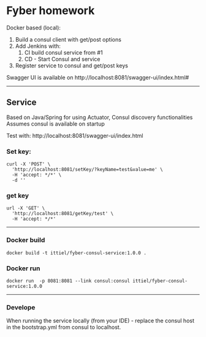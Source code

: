 # Fyber homework


Docker based (local):
1. Build a consul client with get/post options
2. Add Jenkins with:
   1. CI build consul service from #1
   2. CD - Start Consul and service
3. Register service to consul and get/post keys

Swagger UI is available on http://localhost:8081/swagger-ui/index.html#

---
## Service
Based on Java/Spring for using Actuator, Consul discovery functionalities 
Assumes consul is available on startup

Test with: 
http://localhost:8081/swagger-ui/index.html
### Set key:
```
curl -X 'POST' \
  'http://localhost:8081/setKey/?keyName=test&value=me' \
  -H 'accept: */*' \
  -d ''
  ```

### get key
```
url -X 'GET' \
  'http://localhost:8081/getKey/test' \
  -H 'accept: */*'
```


---
### Docker build
```
docker build -t ittiel/fyber-consul-service:1.0.0 . 
```
 ### Docker run
```
docker run  -p 8081:8081 --link consul:consul ittiel/fyber-consul-service:1.0.0
```
---
### Develope
When running the service locally (from your IDE) - replace the consul host in the bootstrap.yml from consul to localhost.